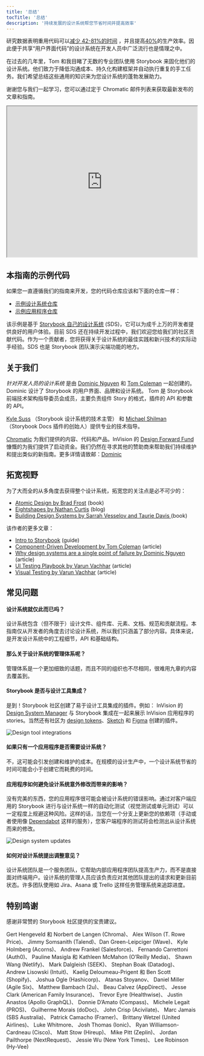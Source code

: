 ```yaml
---
title: '总结'
tocTitle: '总结'
description: '持续发展的设计系统帮您节省时间并提高效率'
---
```


研究数据表明重用代码可以[减少 42-81%的时间](https://www.researchgate.net/publication/3188437_Evaluating_Software_Reuse_Alternatives_A_Model_and_Its_Application_to_an_Industrial_Case_Study?ev=publicSearchHeader&_sg=g8WraNGZNGPw0R-1-jGpy0XwUDeAr3qb472J6lhisyQ3l24pSmndO6anMdX2L3HdWHifsczPegR9wjA) ，并且提高[40%](http://www.cin.ufpe.br/~in1045/papers/art03.pdf)的生产效率。因此便于共享“用户界面代码”的设计系统在开发人员中广泛流行也是情理之中。

在过去的几年里，Tom 和我目睹了无数的专业团队使用 Storybook 来固化他们的设计系统。他们致力于降低沟通成本、持久化构建框架并自动执行重复的手工任务。我们希望总结这些通用的知识来为您设计系统的蓬勃发展助力。

谢谢您与我们一起学习，您可以通过定于 Chromatic 邮件列表来获取最新发布的文章和指南。

<iframe style="height:400px;width:100%;max-width:800px;margin:0px auto;" src="https://upscri.be/bface0?as_embed"></iframe>

## 本指南的示例代码

如果您一直遵循我们的指南来开发，您的代码仓库应该和下面的仓库一样：

- [示例设计系统仓库](https://github.com/chromaui/learnstorybook-design-system)
- [示例应用程序仓库](https://github.com/chromaui/learnstorybook-design-system-example-app)

该示例是基于 [Storybook 自己的设计系统](https://github.com/storybookjs/design-system) (SDS)，它可以为成千上万的开发者提供良好的用户体验。目前 SDS 还在持续开发过程中，我们欢迎您给我们的社区贡献代码。作为一个贡献者，您将获得关于设计系统的最佳实践和新兴技术的实际动手经验。SDS 也是 Storybook 团队演示尖端功能的地方。

## 关于我们

_针对开发人员的设计系统_ 是由 [Dominic Nguyen](https://twitter.com/domyen) 和 [Tom Coleman](https://twitter.com/tmeasday) 一起创建的。 Dominic 设计了 Storybook 的用户界面、品牌和设计系统。 Tom 是 Storybook 前端技术架构指导委员会成员，主要负责组件 Story 的格式，插件的 API 和参数的 API。

[Kyle Suss](https://github.com/kylesuss) （Storybook 设计系统的技术主管） 和 [Michael Shilman](https://twitter.com/mshilman)（Storybook Docs 插件的创始人）提供专业的技术指导。

[Chromatic](https://www.chromatic.com/?utm_source=storybook_website&utm_medium=link&utm_campaign=storybook) 为我们提供的内容、代码和产品。InVision 的 [Design Forward Fund](https://www.invisionapp.com/design-forward-fund) 慷慨的为我们提供了启动资金。我们仍然在寻求其他的赞助商来帮助我们持续维护和提出类似的新指南。更多详情请致邮：[Dominic](mailto:dom@chromatic.com)

## 拓宽视野

为了大而全的从多角度去获得整个设计系统，拓宽您的关注点是必不可少的：

- [Atomic Design by Brad Frost](http://atomicdesign.bradfrost.com/) (book)
- [Eightshapes by Nathan Curtis](https://medium.com/eightshapes-llc/tagged/design-systems) (blog)
- [Building Design Systems by Sarrah Vesselov and Taurie Davis ](https://www.amazon.com/Building-Design-Systems-Experiences-Language/dp/148424513X) (book)

该作者的更多文章：

- [Intro to Storybook](http://learnstorybook.com/intro-to-storybook) (guide)
- [Component-Driven Development by Tom Coleman](https://www.chromatic.com/blog/component-driven-development/) (article)
- [Why design systems are a single point of failure by Dominic Nguyen](https://www.chromatic.com/blog/why-design-systems-are-a-single-point-of-failure/) (article)
- [UI Testing Playbook by Varun Vachhar](https://storybook.js.org/blog/ui-testing-playbook/) (article)
- [Visual Testing by Varun Vachhar](https://storybook.js.org/blog/visual-testing-in-storybook/) (article)

## 常见问题

#### 设计系统就仅此而已吗？

设计系统包含（但不限于）设计文件、组件库、元素、文档、规范和贡献流程。本指南仅从开发者的角度去讨论设计系统，所以我们只涵盖了部分内容。具体来说，是开发设计系统中的工程细节，API 和基础结构。

#### 那么关于设计系统的管理体系呢？

管理体系是一个更加细致的话题，而且不同的组织也不尽相同，很难用九章的内容去覆盖到。

#### Storybook 是否与设计工具集成？

是到！Storybook 社区创建了易于设计工具集成的插件。例如： InVision 的 [Design System Manager](https://www.invisionapp.com/design-system-manager) 与 Storybook 集成在一起来展示 InVision 应用程序的 stories。当然还有社区为 [design tokens](https://github.com/UX-and-I/storybook-design-token)、[Sketch](https://github.com/chrisvxd/story2sketch) 和 [Figma](https://github.com/pocka/storybook-addon-designs) 创建的插件。

![Design tool integrations](/design-systems-for-developers/storybook-integrations-design.jpg)

#### 如果只有一个应用程序是否需要设计系统？

不，这可能会引发创建和维护的成本。在规模的设计生产中，一个设计系统节省的时间可能会小于创建它而耗费的时间。

#### 应用程序如何避免设计系统意外修改而带来的影响？

没有完美的东西，您的应用程序很可能会被设计系统的错误影响。通过对客户端应用的 Storybook 进行与设计系统一样的自动化测试（视觉测试或单元测试）可以一定程度上规避这种风险。这样的话，当您在一个分支上更新您的依赖项（手动或者使用像 [Dependabot](https://dependabot.com/) 这样的服务），您客户端程序的测试将会检测出从设计系统而来的修改。

![Design system updates](/design-systems-for-developers/design-system-update.png)

#### 如何对设计系统提出调整意见？

设计系统团队是一个服务团队，它帮助内部应用程序团队提高生产力，而不是直接面对终端用户。设计系统的管理人员应该负责应对其他团队提出的请求和更新目前状态。许多团队使用如 Jira、Asana 或 Trello 这样任务管理系统来追踪进度。

## 特别鸣谢

感谢非常赞的 Storybook 社区提供的宝贵建议。

Gert Hengeveld 和 Norbert de Langen (Chroma)、 Alex Wilson (T. Rowe Price)、 Jimmy Somsanith (Talend)、Dan Green-Leipciger (Wave)、 Kyle Holmberg (Acorns)、 Andrew Frankel (Salesforce)、 Fernando Carrettoni (Auth0)、 Pauline Masigla 和 Kathleen McMahon (O’Reilly Media)、 Shawn Wang (Netlify)、 Mark Dalgleish (SEEK)、 Stephan Boak (Datadog)、 Andrew Lisowski (Intuit)、 Kaelig Deloumeau-Prigent 和 Ben Scott (Shopify)、 Joshua Ogle (Hashicorp)、 Atanas Stoyanov、 Daniel Miller (Agile Six)、 Matthew Bambach (2u)、 Beau Calvez (AppDirect)、 Jesse Clark (American Family Insurance)、 Trevor Eyre (Healthwise)、 Justin Anastos (Apollo GraphQL)、 Donnie D’Amato (Compass)、 Michele Legait (PROS)、 Guilherme Morais (doDoc)、 John Crisp (Acivilate)、 Marc Jamais (SBS Australia)、 Patrick Camacho (Framer)、 Brittany Wetzel (United Airlines)、 Luke Whitmore、 Josh Thomas (Ionic)、 Ryan Williamson-Cardneau (Cisco)、 Matt Stow (Hireup)、 Mike Pitt (Zeplin)、 Jordan Pailthorpe (NextRequest)、 Jessie Wu (New York Times)、 Lee Robinson (Hy-Vee)
